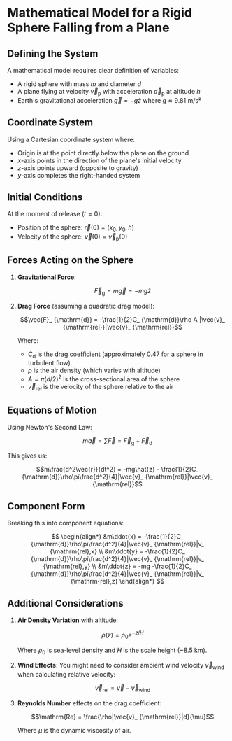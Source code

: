# Mathematical Model for a Rigid Sphere Falling from a Plane

## Defining the System

A mathematical model requires clear definition of variables:

-   A rigid sphere with mass $m$ and diameter $d$
-   A plane flying at velocity $\vec{v}_ {\mathrm{p}}$ with acceleration $\vec{a}_{\mathrm{p}}$ at altitude $h$
-   Earth's gravitational acceleration $\vec{g} = -g\hat{z}$ where $g \approx 9.81$ m/s²

## Coordinate System

Using a Cartesian coordinate system where:

-   Origin is at the point directly below the plane on the ground
-   $x$-axis points in the direction of the plane's initial velocity
-   $z$-axis points upward (opposite to gravity)
-   $y$-axis completes the right-handed system

## Initial Conditions

At the moment of release ($t = 0$):

-   Position of the sphere: $\vec{r}(0) = (x_0, y_0, h)$
-   Velocity of the sphere: $\vec{v}(0) = \vec{v}_{\mathrm{p}}(0)$

## Forces Acting on the Sphere

1.  **Gravitational Force**:
    
    $$ \vec{F}_ {\mathrm{g}} = m\vec{g} = -mg\hat{z} $$
    
2.  **Drag Force** (assuming a quadratic drag model):
    
    $$\vec{F}_ {\mathrm{d}} = -\frac{1}{2}C_ {\mathrm{d}}\rho A |\vec{v}_ {\mathrm{rel}}|\vec{v}_ {\mathrm{rel}}$$
    
    Where:
    
    -   $C_ {\mathrm{d}}$ is the drag coefficient (approximately 0.47 for a sphere in turbulent flow)
    -   $\rho$ is the air density (which varies with altitude)
    -   $A = \pi(d/2)^2$ is the cross-sectional area of the sphere
    -   $\vec{v}_ {\mathrm{rel}}$ is the velocity of the sphere relative to the air

## Equations of Motion

Using Newton's Second Law:

$$m\vec{a} = \sum \vec{F} = \vec{F}_ {\mathrm{g}} + \vec{F}_{\mathrm{d}}$$

This gives us:

$$m\frac{d^2\vec{r}}{dt^2} = -mg\hat{z} - \frac{1}{2}C_ {\mathrm{d}}\rho\pi\frac{d^2}{4}|\vec{v}_ {\mathrm{rel}}|\vec{v}_ {\mathrm{rel}}$$

## Component Form

Breaking this into component equations:

$$ 
\begin{align*}
&m\ddot{x} = -\frac{1}{2}C_ {\mathrm{d}}\rho\pi\frac{d^2}{4}|\vec{v}_ {\mathrm{rel}}|v_ {\mathrm{rel},x} \\
&m\ddot{y} = -\frac{1}{2}C_ {\mathrm{d}}\rho\pi\frac{d^2}{4}|\vec{v}_ {\mathrm{rel}}|v_ {\mathrm{rel},y} \\
&m\ddot{z} = -mg -\frac{1}{2}C_ {\mathrm{d}}\rho\pi\frac{d^2}{4}|\vec{v}_ {\mathrm{rel}}|v_ {\mathrm{rel},z}
\end{align*}
$$
## Additional Considerations

1.  **Air Density Variation** with altitude:
    
    $$\rho(z) = \rho_0 e^{-z/H}$$
    
    Where $\rho_ 0$ is sea-level density and $H$ is the scale height (~8.5 km).
    
2.  **Wind Effects**: You might need to consider ambient wind velocity $\vec{v}_{\mathrm{wind}}$ when calculating relative velocity:
    
    $$\vec{v}_ {\mathrm{rel}} = \vec{v} - \vec{v}_ {\mathrm{wind}}$$
    
3.  **Reynolds Number** effects on the drag coefficient:
    
    $$\mathrm{Re} = \frac{\rho|\vec{v}_ {\mathrm{rel}}|d}{\mu}$$
    
    Where $\mu$ is the dynamic viscosity of air.
    
